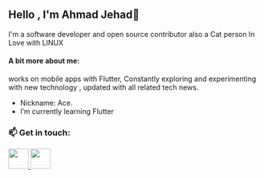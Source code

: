 ## Hello , I'm Ahmad Jehad👋

I'm a software developer and open source contributor also a Cat person In Love with LINUX 

#### A bit more about me:
works on mobile apps with Flutter, Constantly exploring and experimenting with new technology , updated with all related tech news. 
- Nickname: Ace.
-  I’m currently learning Flutter

### 📫 Get in touch:

<a href="mailto:ahmadj.abuyahya@gmail.com"><img src="https://external-content.duckduckgo.com/iu/?u=https%3A%2F%2Fseeklogo.net%2Fwp-content%2Fuploads%2F2020%2F10%2Fgmail-logo.png&f=1&nofb=1" width="40" height="40"/> 
  <a href="https://www.linkedin.com/in/ahmad-j-abu-yahya/"><img src="https://external-content.duckduckgo.com/iu/?u=https%3A%2F%2Fwww.keesingtechnologies.com%2Fwp-content%2Fuploads%2F2018%2F07%2FLinkedin-Icon.png&f=1&nofb=1" width="40" height="40"/>
